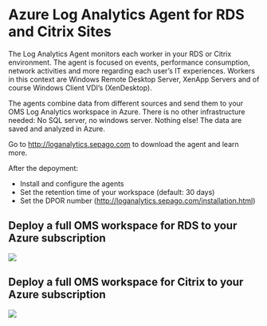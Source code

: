 # Azure Log Analytics Agent for RDS and Citrix Sites

The Log Analytics Agent monitors each worker in your RDS or Citrix environment. The agent is focused on events, performance consumption, network activities and more regarding each user’s IT experiences. Workers in this context are Windows Remote Desktop Server, XenApp Servers and of course Windows Client VDI’s (XenDesktop).

The agents combine data from different sources and send them to your OMS Log Analytics workspace in Azure. There is no other infrastructure needed: No SQL server, no windows server. Nothing else! The data are saved and analyzed in Azure.

Go to http://loganalytics.sepago.com to download the agent and learn more.

After the depoyment:
- Install and configure the agents
- Set the retention time of your workspace (default: 30 days)
- Set the DPOR number (http://loganalytics.sepago.com/installation.html)

## Deploy a full OMS workspace for RDS to your Azure subscription
<a href="https://portal.azure.com/#create/Microsoft.Template/uri/https%3A%2F%2Fraw.githubusercontent.com%2FMarcelMeurer%2FLogAnalytics-for-Citrix%2Fmaster%2FITPC-OMS-Citrix.json" target="_blank">
    <img src="http://azuredeploy.net/deploybutton.png"/>
</a>

## Deploy a full OMS workspace for Citrix to your Azure subscription
<a href="https://portal.azure.com/#create/Microsoft.Template/uri/https%3A%2F%2Fraw.githubusercontent.com%2FMarcelMeurer%2FLogAnalytics-for-Citrix%2Fmaster%2FITPC-OMS-Citrix.json" target="_blank">
    <img src="http://azuredeploy.net/deploybutton.png"/>
</a>
